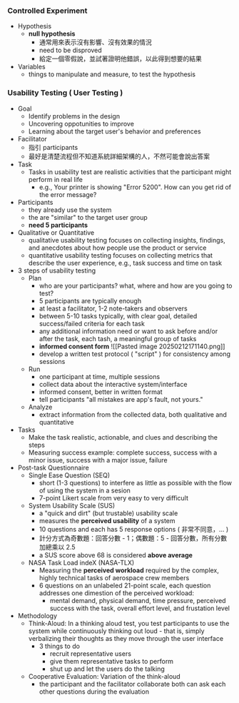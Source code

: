 ### Controlled Experiment
- Hypothesis
	- **null hypothesis**
		- 通常用來表示沒有影響、沒有效果的情況
		- need to be disproved
		- 給定一個零假說，並試著證明他錯誤，以此得到想要的結果
- Variables
	- things to manipulate and measure, to test the hypothesis
### Usability Testing ( User Testing )
- Goal
	- Identify problems in the design
	- Uncovering oppotunities to improve
	- Learning about the target user's behavior and preferences
- Facilitator
	- 指引 participants
	- 最好是清楚流程但不知道系統詳細架構的人，不然可能會說出答案
- Task
	- Tasks in usability test are realistic activities that the participant might perform in real life
		- e.g., Your printer is showing "Error 5200". How can you get rid of the error message?
- Participants
	- they already use the system
	- the are "similar" to the target user group
	- **need 5 participants** 
- Qualitative or Quantitative
	- qualitative usability testing focuses on collecting insights, findings, and anecdotes about how people use the product or service
	- quantitative usability testing focuses on collecting metrics that describe the user experience, e.g., task success and time on task
- 3 steps of usability testing
	- Plan
		- who are your participants? what, where and how are you going to test?
		- 5 participants are typically enough
		- at least a facilitator, 1-2 note-takers and observers
		- between 5-10 tasks typically, with clear goal, detailed success/failed criteria for each task
		- any additional information need or want to ask before and/or after the task, each tash, a meaningful group of tasks
		- **informed consent form**
		![[Pasted image 20250212171140.png]]
		- develop a written test protocol ( "script" ) for consistency among sessions
	- Run
		- one participant at time, multiple sessions
		- collect data about the interactive system/interface
		- informed consent, better in written format
		- tell participants "all mistakes are app's fault, not yours."
	- Analyze
		- extract information from the collected data, both qualitative and quantitative
- Tasks
	- Make the task realistic, actionable, and clues and describing the steps
	- Measuring success example: complete success, success with a minor issue, success with a major issue, failure
- Post-task Questionnaire
	- Single Ease Question (SEQ)
		- short (1-3 questions) to interfere as little as possible with the flow of using the system in a sesion
		- 7-point Likert scale from very easy to very difficult
	- System Usability Scale (SUS)
		- a "quick and dirt" (but trustable) usability scale
		- measures the **perceived usability** of a system
		- 10 questions and each has 5 response options ( 非常不同意，... )
		- 計分方式為奇數題：回答分數 - 1；偶數題：5 - 回答分數，所有分數加總乘以 2.5
		- a SUS score above 68 is considered **above average**
	- NASA Task Load indeX (NASA-TLX)
		- Measuring the **perceived workload** required by the complex, highly technical tasks of aerospace crew members
		- 6 questions on an unlabeled 21-point scale, each question addresses one dimestion of the perceived workload:
			- mental demand, physical demand, time pressure, perceived success with the task, overall effort level, and frustation level
- Methodology
	- Think-Aloud: In a thinking aloud test, you test participants to use the system while continuously thinking out loud - that is, simply verbalizing their thoughts as they move through the user interface
		- 3 things to do
			- recruit representative users
			- give them representative tasks to perform
			- shut up and let the users do the talking
	- Cooperative Evaluation: Variation of the think-aloud
		- the participant and the facilitator collaborate both can ask each other questions during the evaluation 